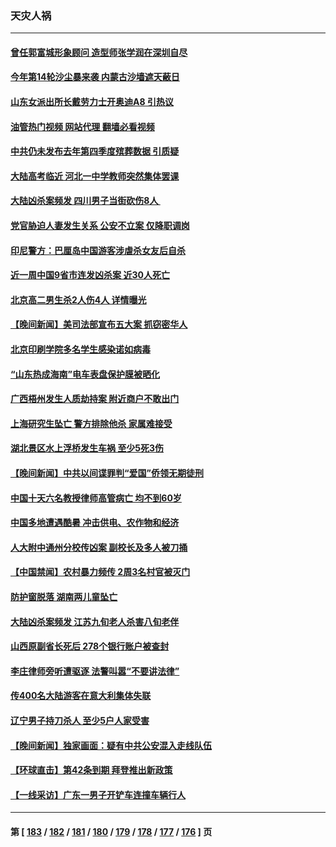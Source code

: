 ### 天灾人祸
---
#### [曾任郭富城形象顾问 造型师张学润在深圳自尽](../../pages/ncid280/n13999934.md?05191245) 
#### [今年第14轮沙尘暴来袭 内蒙古沙墙遮天蔽日](../../pages/ncid280/n13999855.md?05191245) 
#### [山东女派出所长戴劳力士开奥迪A8 引热议](../../pages/ncid280/n13999520.md?05191245) 
#### [油管热门视频 网站代理 翻墙必看视频](http://138.2.39.72:81/youtube.html?epic-marker?05191245)
#### [中共仍未发布去年第四季度殡葬数据 引质疑](../../pages/ncid280/n13999583.md?05191245) 
#### [大陆高考临近 河北一中学教师突然集体罢课](../../pages/ncid280/n13999584.md?05191245) 
#### [大陆凶杀案频发 四川男子当街砍伤8人 ](../../pages/ncid280/n13999528.md?05191245) 
#### [党官胁迫人妻发生关系 公安不立案 仅降职调岗](../../pages/ncid280/n13998808.md?05191245) 
#### [印尼警方：巴厘岛中国游客涉虐杀女友后自杀](../../pages/ncid280/n13998995.md?05191245) 
#### [近一周中国9省市连发凶杀案 近30人死亡](../../pages/ncid280/n13998998.md?05191245) 
#### [北京高二男生杀2人伤4人 详情曝光](../../pages/ncid280/n13998828.md?05191245) 
#### [【晚间新闻】美司法部宣布五大案 抓窃密华人](../../pages/ncid280/n13998792.md?05191245) 
#### [北京印刷学院多名学生感染诺如病毒](../../pages/ncid280/n13998633.md?05191245) 
#### [“山东热成海南”电车表盘保护膜被晒化](../../pages/ncid280/n13998342.md?05191245) 
#### [广西梧州发生人质劫持案 附近商户不敢出门](../../pages/ncid280/n13998283.md?05191245) 
#### [上海研究生坠亡 警方排除他杀 家属难接受](../../pages/ncid280/n13998204.md?05191245) 
#### [湖北景区水上浮桥发生车祸  至少5死3伤](../../pages/ncid280/n13998074.md?05191245) 
#### [【晚间新闻】中共以间谍罪判“爱国”侨领无期徒刑](../../pages/ncid280/n13998014.md?05191245) 
#### [中国十天六名教授律师高管病亡 均不到60岁](../../pages/ncid280/n13997864.md?05191245) 
#### [中国多地遭遇酷暑 冲击供电、农作物和经济](../../pages/ncid280/n13997669.md?05191245) 
#### [人大附中通州分校传凶案 副校长及多人被刀捅](../../pages/ncid280/n13997631.md?05191245) 
#### [【中国禁闻】农村暴力频传 2周3名村官被灭门](../../pages/ncid280/n13997334.md?05191245) 
#### [防护窗脱落 湖南两儿童坠亡](../../pages/ncid280/n13995795.md?05191245) 
#### [大陆凶杀案频发 江苏九旬老人杀害八旬老伴](../../pages/ncid280/n13995840.md?05191245) 
#### [山西原副省长死后 278个银行账户被查封](../../pages/ncid280/n13995760.md?05191245) 
#### [李庄律师旁听遭驱逐 法警叫嚣“不要讲法律”](../../pages/ncid280/n13995729.md?05191245) 
#### [传400名大陆游客在意大利集体失联](../../pages/ncid280/n13995566.md?05191245) 
#### [辽宁男子持刀杀人 至少5户人家受害](../../pages/ncid280/n13994754.md?05191245) 
#### [【晚间新闻】独家画面：疑有中共公安混入走线队伍](../../pages/ncid280/n13994262.md?05191245) 
#### [【环球直击】第42条到期 拜登推出新政策](../../pages/ncid280/n13994275.md?05191245) 
#### [【一线采访】广东一男子开铲车连撞车辆行人](../../pages/ncid280/n13994624.md?05191245) 

---
#### 第 [ [183](./183.md?05191245) / [182](./182.md?05191245) / [181](./181.md?05191245) / [180](./180.md?05191245) / [179](./179.md?05191245) / [178](./178.md?05191245) / [177](./177.md?05191245) / [176](./176.md?05191245) ] 页

